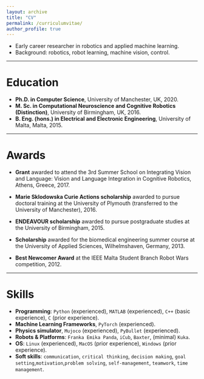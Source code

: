 ```yaml
---
layout: archive
title: "CV"
permalink: /curriculumvitae/
author_profile: true
---
```


- Early career researcher in robotics and applied machine learning.
- Background: robotics, robot learning, machine vision, control.

---

# Education

- **Ph.D. in Computer Science**, University of Manchester, UK, 2020.
- **M. Sc. in Computational Neuroscience and Cognitive Robotics (Distinction)**, University of Birmingham, UK, 2016.
- **B. Eng. (hons.) in Electrical and Electronic Engineering**, University of Malta, Malta, 2015.

---

# Awards

- **Grant** awarded to attend the 3rd Summer School on Integrating Vision and Language: Vision and Language Integration in Cognitive Robotics, Athens, Greece, 2017.

- **Marie Sklodowska Curie Actions scholarship** awarded to pursue doctoral training at the University of Plymouth (transferred to the University of Manchester), 2016.

- **ENDEAVOUR scholarship** awarded to pursue postgraduate studies at the University of Birmingham, 2015.

- **Scholarship** awarded for the biomedical engineering summer course at the University of Applied Sciences, Wilhelmshaven, Germany, 2013.

- **Best Newcomer Award** at the IEEE Malta Student Branch Robot Wars competition, 2012.

---

# Skills

- **Programming**: `Python` (experienced), `MATLAB` (experienced), `C++` (basic experience), `C` (prior experience).
- **Machine Learning Frameworks**, `PyTorch` (experienced).
- **Physics simulator**, `Mujoco` (experienced), `PyBullet` (experienced).
- **Robots & Platforms**: `Franka Emika Panda`, `iCub`, `Baxter`, (minimal) `Kuka`.
- **OS**: `Linux` (experienced), `MacOS` (prior experience), `Windows` (prior experience).
- **Soft skills**:  `communication`, `critical thinking`, `decision making`, `goal setting`,`motivation`,`problem solving`, `self-management`, `teamwork`, `time management`.





